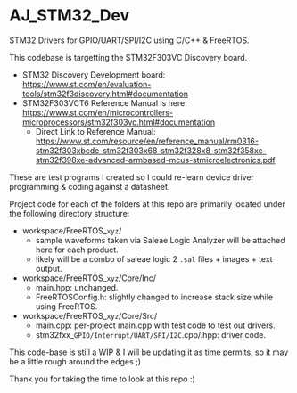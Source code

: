 # AJ_STM32_Dev
STM32 Drivers for GPIO/UART/SPI/I2C using C/C++ &amp; FreeRTOS.

This codebase is targetting the STM32F303VC Discovery board.
  - STM32 Discovery Development board: https://www.st.com/en/evaluation-tools/stm32f3discovery.html#documentation
  - STM32F303VCT6 Reference Manual is here: https://www.st.com/en/microcontrollers-microprocessors/stm32f303vc.html#documentation
    - Direct Link to Reference Manual: https://www.st.com/resource/en/reference_manual/rm0316-stm32f303xbcde-stm32f303x68-stm32f328x8-stm32f358xc-stm32f398xe-advanced-armbased-mcus-stmicroelectronics.pdf 

These are test programs I created so I could re-learn device driver programming & coding against a datasheet.

Project code for each of the folders at this repo are primarily located under the following directory structure:
  - workspace/FreeRTOS_`xyz`/
    - sample waveforms taken via Saleae Logic Analyzer will be attached here for each product.
    - likely will be a combo of saleae logic 2 `.sal` files + images + text output.
  - workspace/FreeRTOS_`xyz`/Core/Inc/
    - main.hpp: unchanged.
    - FreeRTOSConfig.h: slightly changed to increase stack size while using FreeRTOS.
  - workspace/FreeRTOS_`xyz`/Core/Src/
    - main.cpp: per-project main.cpp with test code to test out drivers.
    - stm32fxx_`GPIO/Interrupt/UART/SPI/I2C`.cpp/.hpp: driver code.

This code-base is still a WIP & I will be updating it as time permits, so it may be a little rough around the edges ;)

Thank you for taking the time to look at this repo :)
